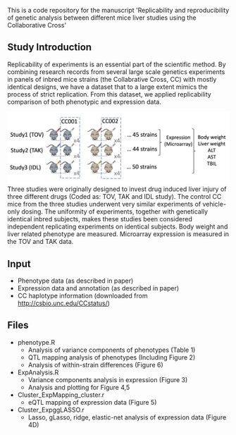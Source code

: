 This is a code repository for the manuscript 'Replicability and reproducibility of genetic analysis between different mice liver studies using the Collaborative Cross'

## Study Introduction
Replicability of experiments is an essential part of the scientific method. By combining research records from several large scale genetics experiments in panels of inbred mice strains (the Collabrative Cross, CC) with mostly identical designs, we have a dataset that to a large extent mimics the process of strict replication.
From this dataset, we applied replicability comparison of both phenotypic and expression data.

![Screenshot](introfigure.png)
Three studies were originally designed to invest drug induced liver injury of three different drugs (Coded as: TOV, TAK and IDL study). 
The control CC mice from the three studies underwent very similar experiments of vehicle-only dosing. The uniformity of experiments, together with genetically identical inbred subjects, makes these studies been considered independent replicating experiments on identical subjects.
Body weight and liver related phenotype are measured. Microarray expression is measured in the TOV and TAK data.

## Input
* Phenotype data (as described in paper)
* Expression data and annotation (as described in paper)
* CC haplotype information (downloaded from http://csbio.unc.edu/CCstatus/)

## Files
* phenotype.R
  * Analysis of variance components of phenotypes (Table 1)
  * QTL mapping analysis of phenotypes (Including Figure 2)
  * Analysis of within-strain differences (Figure 6)
* ExpAnalysis.R
  * Variance components analysis in expression (Figure 3)
  * Analysis and plotting for Figure 4,5
* Cluster_ExpMapping_cluster.r
  * eQTL mapping of expression data (Figure 5)
* Cluster_ExpggLASSO.r
  * Lasso, gLasso, ridge, elastic-net analysis of expression data (Figure 4D)
